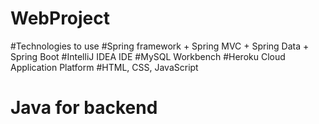 # WebProject
#Technologies to use
#Spring framework + Spring MVC + Spring Data + Spring Boot
#IntelliJ IDEA IDE
#MySQL Workbench
#Heroku Cloud Application Platform
#HTML, CSS, JavaScript
# Java for backend
#
